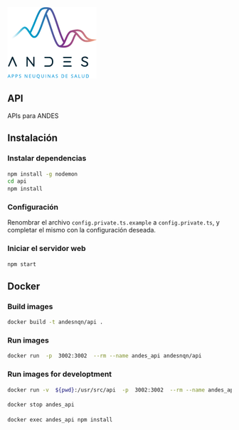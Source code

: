 ![ANDES](https://github.com/andes/andes.github.io/raw/master/images/logo.png)

## API

APIs para ANDES

## Instalación

### Instalar dependencias

```bash
npm install -g nodemon
cd api
npm install
```

### Configuración

Renombrar el archivo `config.private.ts.example` a `config.private.ts`, y completar el mismo con la configuración deseada.

### Iniciar el servidor web

```bash
npm start
```

## Docker

### Build images

```bash
docker build -t andesnqn/api .
```

### Run images

```bash
docker run  -p  3002:3002  --rm --name andes_api andesnqn/api 
```

### Run images for developtment

```bash
docker run -v  ${pwd}:/usr/src/api  -p  3002:3002  --rm --name andes_api andesnqn/api 

docker stop andes_api

docker exec andes_api npm install

```